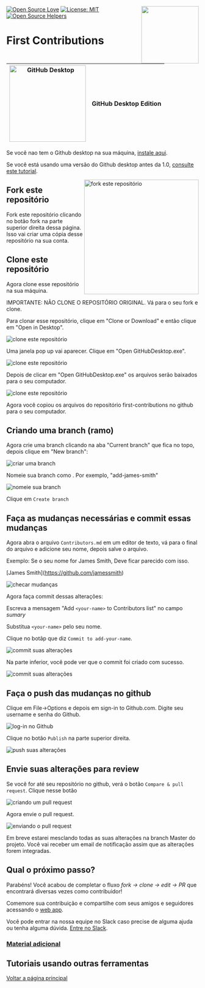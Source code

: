 [![Open Source Love](https://badges.frapsoft.com/os/v1/open-source.svg?v=103)](https://github.com/ellerbrock/open-source-badges/)
[<img align="right" width="150" src="https://firstcontributions.github.io/assets/gui-tool-tutorials/github-desktop-tutorial/join-slack-team.png">](https://join.slack.com/t/firstcontributors/shared_invite/enQtNjkxNzQwNzA2MTMwLTVhMWJjNjg2ODRlNWZhNjIzYjgwNDIyZWYwZjhjYTQ4OTBjMWM0MmFhZDUxNzBiYzczMGNiYzcxNjkzZDZlMDM)
[![License: MIT](https://img.shields.io/badge/License-MIT-green.svg)](https://opensource.org/licenses/MIT)
[![Open Source Helpers](https://www.codetriage.com/roshanjossey/first-contributions/badges/users.svg)](https://www.codetriage.com/roshanjossey/first-contributions)


# First Contributions

|<img alt="GitHub Desktop" src="https://desktop.github.com/images/desktop-icon.svg" width="200">|GitHub Desktop Edition|
|---|---|


Se você nao tem o Github desktop na sua máquina, [instale aqui](https://desktop.github.com/).

Se você está usando uma versão do Github desktop antes da 1.0, [consulte este tutorial](github-desktop-old-version-tutorial.md).

<img align="right" width="300" src="https://firstcontributions.github.io/assets/gui-tool-tutorials/github-desktop-tutorial/fork.png" alt="fork este repositório" />

## Fork este repositório

Fork este repositório clicando no botão fork na parte superior direita dessa página.
Isso vai criar uma cópia desse repositório na sua conta.

## Clone este repositório

Agora clone esse repositório na sua máquina.

IMPORTANTE: NÃO CLONE O REPOSITÓRIO ORIGINAL. Vá para o seu fork e clone.

Para clonar esse repositório, clique em "Clone or Download" e então clique em "Open in Desktop".

<img style="left;" src="https://firstcontributions.github.io/assets/gui-tool-tutorials/github-desktop-tutorial/dt1-clonetodesktop.png" alt="clone este repositório" />

Uma janela pop up vai aparecer. Clique em "Open GitHubDesktop.exe".

<img style="left;" src="https://firstcontributions.github.io/assets/gui-tool-tutorials/github-desktop-tutorial/dt1-open-githubdesktop.png" alt="clone este repositório" />

Depois de clicar em "Open GitHubDesktop.exe" os arquivos serão baixados para o seu computador.

<img style="left;" src="https://firstcontributions.github.io/assets/gui-tool-tutorials/github-desktop-tutorial/dt1-downloaded.png" alt="clone este repositório" />

Agora você copiou os arquivos do repositório first-contributions no github para o seu computador.

## Criando uma branch (ramo)

Agora crie uma branch clicando na aba "Current branch" que fica no topo, depois clique em "New branch":

<img style="left;" src="https://firstcontributions.github.io/assets/gui-tool-tutorials/github-desktop-tutorial/dt1-create-branch.png" alt="criar uma branch" />

Nomeie sua branch como <add-your-name>. Por exemplo, "add-james-smith"

<img style="left;" src="https://firstcontributions.github.io/assets/gui-tool-tutorials/github-desktop-tutorial/dt1-create-branch-name.png" alt="nomeie sua branch" />

Clique em `Create branch`

## Faça as mudanças necessárias e commit essas mudanças

Agora abra o arquivo `Contributors.md` em um editor de texto, vá para o final do arquivo e adicione seu nome, depois salve o arquivo.

Exemplo: Se o seu nome for James Smith, Deve ficar parecido com isso.

\[James Smith](https://github.com/jamessmith)



<img style="left;" src="https://firstcontributions.github.io/assets/gui-tool-tutorials/github-desktop-tutorial/dt1-status.png" alt="checar mudanças" />

Agora faça commit dessas alterações:

Escreva a mensagem "Add `<your-name>` to Contributors list" no campo *sumary*

Substitua `<your-name>` pelo seu nome.

Clique no botãp que diz `Commit to add-your-name`.

<img style="left;" src="https://firstcontributions.github.io/assets/gui-tool-tutorials/github-desktop-tutorial/dt1-commit1.png" alt="commit suas alterações" />

Na parte inferior, você pode ver que o commit foi criado com sucesso.

<img style="left;" src="https://firstcontributions.github.io/assets/gui-tool-tutorials/github-desktop-tutorial/dt1-commit2.png" alt="commit suas alterações" />

## Faça o push das mudanças no github

Clique em File->Options e depois em sign-in to Github.com. Digite seu username e senha do Github.

<img style="left;" src="https://firstcontributions.github.io/assets/gui-tool-tutorials/github-desktop-tutorial/dt1-sign-in.png" alt="log-in no Github" />

Clique no botão `Publish` na parte superior direita.

<img style="left;" src="https://firstcontributions.github.io/assets/gui-tool-tutorials/github-desktop-tutorial/dt1-publish1.png" alt="push suas alterações" />

## Envie suas alterações para review

Se você for até seu repositório no github, verá o botão `Compare & pull request`. Clique nesse botão

<img style="left;" src="https://firstcontributions.github.io/assets/gui-tool-tutorials/github-desktop-tutorial/compare-and-pull.png" alt="criando um pull request" />

Agora envie o pull request.

<img style="left;" src="https://firstcontributions.github.io/assets/gui-tool-tutorials/github-desktop-tutorial/submit-pull-request.png" alt="enviando o pull request" />

Em breve estarei mesclando todas as suas alterações na branch Master do projeto. Você vai receber um email de notificação assim que as alterações forem integradas.

## Qual o próximo passo?

Parabéns! Você acabou de completar o fluxo _fork -> clone -> edit -> PR_ que encontrará diversas vezes como contribuidor!

Comemore sua contribuição e compartilhe com seus amigos e seguidores acessando o [web app](https://firstcontributions.github.io#social-share).

Você pode entrar na nossa equipe no Slack caso precise de alguma ajuda ou tenha alguma dúvida. [Entre no Slack](https://join.slack.com/t/firstcontributors/shared_invite/enQtMzE1MTYwNzI3ODQ0LTZiMDA2OGI2NTYyNjM1MTFiNTc4YTRhZTg4OWZjMzA0ZWZmY2UxYzVkMzI1ZmVmOWI4ODdkZWQwNTM2NDVmNjY).


### [Material adicional](../additional-material/git_workflow_senarios/additional-material.md)

## Tutoriais usando outras ferramentas
[Voltar a página principal](https://github.com/firstcontributions/first-contributions#tutorials-using-other-tools)
